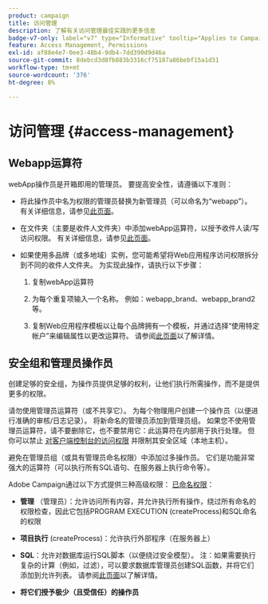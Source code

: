 ```yaml
---
product: campaign
title: 访问管理
description: 了解有关访问管理最佳实践的更多信息
badge-v7-only: label="v7" type="Informative" tooltip="Applies to Campaign Classic v7 only"
feature: Access Management, Permissions
exl-id: af88e4e7-0ee3-48b4-9db4-7dd390d9d46a
source-git-commit: 8debcd3d8fb883b3316cf75187a86bebf15a1d31
workflow-type: tm+mt
source-wordcount: '376'
ht-degree: 8%

---
```


# 访问管理 {#access-management}



## Webapp运算符

webApp操作员是开箱即用的管理员。 要提高安全性，请遵循以下准则：

* 将此操作员中名为权限的管理员替换为新管理员（可以命名为“webapp”）。 有关详细信息，请参见[此页面](../../platform/using/access-management.md)。

* 在文件夹（主要是收件人文件夹）中添加webApp运算符，以授予收件人读/写访问权限。 有关详细信息，请参见[此页面](../../platform/using/access-management.md)。

* 如果使用多品牌（或多地域）实例，您可能希望将Web应用程序访问权限拆分到不同的收件人文件夹。 为实现此操作，请执行以下步骤：

   1. 复制webApp运算符

   1. 为每个重复项输入一个名称。 例如：webapp_brand、webapp_brand2等。

   1. 复制Web应用程序模板以让每个品牌拥有一个模板，并通过选择“使用特定帐户”来编辑属性以更改运算符。  请参阅[此页面](../../web/using/defining-web-forms-properties.md)以了解详情。

## 安全组和管理员操作员

创建足够的安全组，为操作员提供足够的权利，让他们执行所需操作，而不是提供更多的权限。

请勿使用管理员运算符（或不共享它）。 为每个物理用户创建一个操作员（以便进行准确的审核/日志记录）。 将新命名的管理员添加到管理员组。 如果您不使用管理员运算符，请不要删除它，也不要禁用它：此运算符在内部用于执行处理。 但你可以禁止 [对客户端控制台的访问权限](../../platform/using/access-management.md) 并限制其安全区域（本地主机）。

避免在管理员组（或具有管理员命名权限）中添加过多操作员。 它们是功能非常强大的运算符（可以执行所有SQL语句、在服务器上执行命令等）。

Adobe Campaign通过以下方式提供三种高级权限： [已命名权限](../../platform/using/access-management.md#named-rights)：

* **管理** （管理员）：允许访问所有内容，并允许执行所有操作，绕过所有命名的权限检查，因此它包括PROGRAM EXECUTION (createProcess)和SQL命名的权限

* **项目执行** (createProcess)：允许执行外部程序（在服务器上）

* **SQL**：允许对数据库运行SQL脚本（以便绕过安全模型）。 注：如果需要执行复杂的计算（例如，过滤），可以要求数据库管理员创建SQL函数，并将它们添加到允许列表。 请参阅[此页面](../../installation/using/scripting-coding-guidelines.md)以了解详情。

* **将它们授予极少（且受信任）的操作员**
